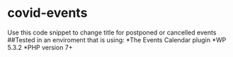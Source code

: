 # covid-events
Use this code snippet to change title for postponed or cancelled events
##Tested in an enviroment that is using:
*The Events Calendar plugin
*WP 5.3.2
*PHP version 7+
